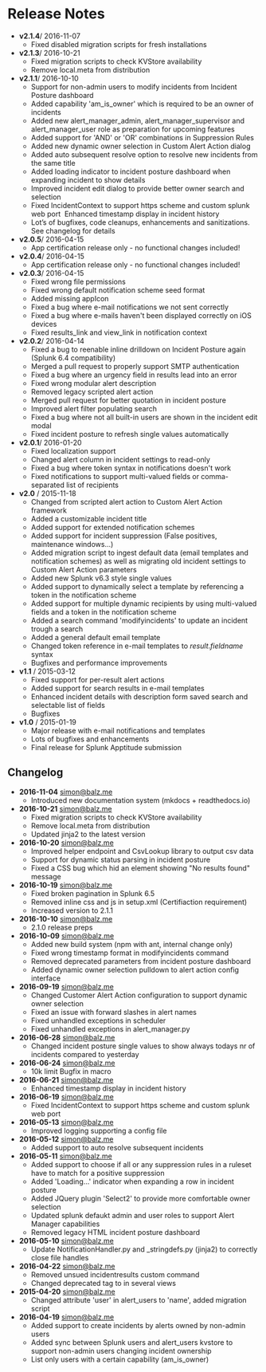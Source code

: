 # Release Notes
- **v2.1.4**/   2016-11-07
    - Fixed disabled migration scripts for fresh installations
- **v2.1.3**/   2016-10-21
    - Fixed migration scripts to check KVStore availability
    - Remove local.meta from distribution
- **v2.1.1**/   2016-10-10
    - Support for non-admin users to modify incidents from Incident Posture dashboard
    - Added capability 'am_is_owner' which is required to be an owner of incidents
    - Added new alert_manager_admin, alert_manager_supervisor and alert_manager_user role as preparation for upcoming features
    - Added support for 'AND' or 'OR' combinations in Suppression Rules
    - Added new dynamic owner selection in Custom Alert Action dialog
    - Added auto subsequent resolve option to resolve new incidents from the same title
    - Added loading indicator to incident posture dashboard when expanding incident to show details
    - Improved incident edit dialog to provide better owner search and selection
    - Fixed IncidentContext to support https scheme and custom splunk web port   Enhanced timestamp display in incident history
    - Lot’s of bugfixes, code cleanups, enhancements and sanitizations. See changelog for details
- **v2.0.5**/   2016-04-15
    - App certification release only - no functional changes included!
- **v2.0.4**/   2016-04-15
    - App certification release only - no functional changes included!
- **v2.0.3**/   2016-04-15
    - Fixed wrong file permissions
    - Fixed wrong default notification scheme seed format
    - Added missing appIcon
    - Fixed a bug where e-mail notifications we not sent correctly
    - Fixed a bug where e-mails haven't been displayed correctly on iOS devices
    - Fixed results_link and view_link in notification context
- **v2.0.2**/   2016-04-14
    - Fixed a bug to reenable inline drilldown on Incident Posture again (Splunk 6.4 compatibility)
    - Merged a pull request to properly support SMTP authentication
    - Fixed a bug where an urgency field in results lead into an error
    - Fixed wrong modular alert description
    - Removed legacy scripted alert action
    - Merged pull request for better quotation in incident posture
    - Improved alert filter populating search
    - Fixed a bug where not all built-in users are shown in the incident edit modal
    - Fixed incident posture to refresh single values automatically
- **v2.0.1**/   2016-01-20
    - Fixed localization support
    - Changed alert column in incident settings to read-only
    - Fixed a bug where token syntax in notifications doesn't work
    - Fixed notifications to support multi-valued fields or comma-separated list of recipients
- **v2.0**  /   2015-11-18
    - Changed from scripted alert action to Custom Alert Action framework
    - Added a customizable incident title
    - Added support for extended notification schemes
    - Added support for incident suppression (False positives, maintenance windows...)
    - Added migration script to ingest default data (email templates and notification schemes) as well as migrating old incident settings to Custom Alert Action parameters
    - Added new Splunk v6.3 style single values
    - Added support to dynamically select a template by referencing a token in the notification scheme
    - Added support for multiple dynamic recipients by using multi-valued fields and a token in the notification scheme
    - Added a search command 'modifyincidents' to update an incident trough a search
    - Added a general default email template
    - Changed token reference in e-mail templates to $result.fieldname$ syntax
    - Bugfixes and performance improvements
- **v1.1**  /   2015-03-12
    - Fixed support for per-result alert actions
    - Added support for search results in e-mail templates
    - Enhanced incident details with description form saved search and selectable list of fields
    - Bugfixes
- **v1.0**  /   2015-01-19
    - Major release with e-mail notifications and templates
    - Lots of bugfixes and enhancements
    - Final release for Splunk Apptitude submission


## Changelog
- **2016-11-04** simon@balz.me
    - Introduced new documentation system (mkdocs + readthedocs.io)
- **2016-10-21** simon@balz.me
    - Fixed migration scripts to check KVStore availability
    - Remove local.meta from distribution
    - Updated jinja2 to the latest version
- **2016-10-20** simon@balz.me
    - Improved helper endpoint and CsvLookup library to output csv data
    - Support for dynamic status parsing in incident posture
    - Fixed a CSS bug which hid an element showing "No results found" message
- **2016-10-19** simon@balz.me
    - Fixed broken pagination in Splunk 6.5
    - Removed inline css and js in setup.xml (Certifiaction requirement)
    - Increased version to 2.1.1
- **2016-10-10** simon@balz.me
    - 2.1.0 release preps
- **2016-10-09** simon@balz.me
    - Added new build system (npm with ant, internal change only)
    - Fixed wrong timestamp format in modifyincidents command
    - Removed deprecated parameters from incident posture dashboard
    - Added dynamic owner selection pulldown to alert action config interface
- **2016-09-19** simon@balz.me
    - Changed Customer Alert Action configuration to support dynamic owner selection
    - Fixed an issue with forward slashes in alert names
    - Fixed unhandled exceptions in scheduler
    - Fixed unhandled exceptions in alert_manager.py
- **2016-06-28** simon@balz.me
    - Changed incident posture single values to show always todays nr of incidents compared to yesterday
- **2016-06-24** simon@balz.me  
    - 10k limit Bugfix in macro
- **2016-06-21** simon@balz.me
    - Enhanced timestamp display in incident history
- **2016-06-19** simon@balz.me      
    - Fixed IncidentContext to support https scheme and custom splunk web port  
- **2016-05-13** simon@balz.me
    - Improved logging supporting a config file
- **2016-05-12** simon@balz.me
    - Added support to auto resolve subsequent incidents
- **2016-05-11** simon@balz.me
    - Added support to choose if all or any suppression rules in a ruleset have to match for a positive suppression
    - Added 'Loading...' indicator when expanding a row in incident posture
    - Added JQuery plugin 'Select2' to provide more comfortable owner selection
    - Updated splunk defaukt admin and user roles to support Alert Manager capabilities
    - Removed legacy HTML incident posture dashboard
- **2016-05-10** simon@balz.me
    - Update NotificationHandler.py and _stringdefs.py (jinja2) to correctly close file handles
- **2016-04-22** simon@balz.me
    - Removed unsued incidentresults custom command
    - Changed deprecated <seed/> tag to <initialValue/> in several views
- **2015-04-20** simon@balz.me
    - Changed attribute 'user' in alert_users to 'name', added migration script
- **2016-04-19** simon@balz.me
    - Added support to create incidents by alerts owned by non-admin users
    - Added sync between Splunk users and alert_users kvstore to support non-admin users changing incident ownership    
    - List only users with a certain capability (am_is_owner)